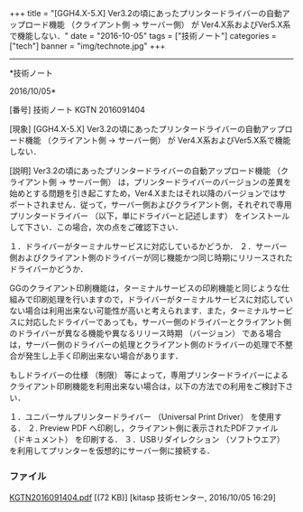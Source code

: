 ﻿+++
title = "[GGH4.X-5.X] Ver3.2の頃にあったプリンタードライバーの自動アップロード機能 （クライアント側 → サーバー側） が Ver4.X系およびVer5.X系で機能しない．"
date = "2016-10-05"
tags = ["技術ノート"]
categories = ["tech"]
banner = "img/technote.jpg"
+++

-----------------------------------------------------------------------------------------------------------------------------

*技術ノート

2016/10/05*


[番号]
技術ノート KGTN 2016091404

[現象]
[GGH4.X-5.X]
Ver3.2の頃にあったプリンタードライバーの自動アップロード機能
（クライアント側 → サーバー側） が Ver4.X系およびVer5.X系で機能しない．

[説明]
Ver3.2の頃にあったプリンタードライバーの自動アップロード機能
（クライアント側 → サーバー側）
は，プリンタードライバーのバージョンの差異を始めとする問題を引き起こすため，Ver4.Xまたはそれ以降のバージョンではサポートされません．従って，サーバー側およびクライアント側，それぞれで専用プリンタードライバー
（以下，単にドライバーと記述します）
をインストールして下さい．この場合，次の点をご確認下さい．

１．ドライバーがターミナルサービスに対応しているかどうか．
２．サーバー側およびクライアント側のドライバーが同じ機能かつ同じ時期にリリースされたドライバーかどうか．

GGのクライアント印刷機能は，ターミナルサービスの印刷機能と同じような仕組みで印刷処理を行いますので，ドライバーがターミナルサービスに対応していない場合は利用出来ない可能性が高いと考えられます．また，ターミナルサービスに対応したドライバーであっても，サーバー側のドライバーとクライアント側のドライバーが異なる機能や異なるリリース時期
（バージョン）
である場合は，サーバー側のドライバーの処理とクライアント側のドライバーの処理で不整合が発生し上手く印刷出来ない場合があります．

もしドライバーの仕様 （制限）
等によって，専用プリンタードライバーによるクライアント印刷機能を利用出来ない場合は，以下の方法での利用をご検討下さい．

１．ユニバーサルプリンタードライバー （Universal Print Driver）
を使用する．
２. Preview PDF へ印刷し，クライアント側に表示されたPDFファイル
（ドキュメント） を印刷する．
３．USBリダイレクション （ソフトウエア）
を利用してプリンターを仮想的にサーバー側に接続する．


### ファイル

 
 


[KGTN2016091404.pdf](http://techreport.kitasp.net/attachments/download/3078/KGTN2016091404.pdf)
 [(72 KB)] [kitasp 技術センター, 2016/10/05
16:29]


 


 

